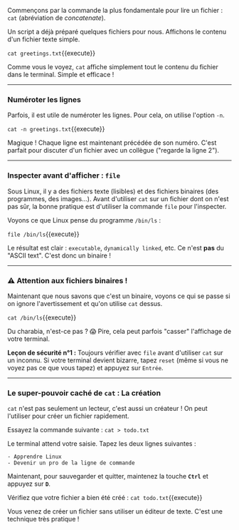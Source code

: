 Commençons par la commande la plus fondamentale pour lire un fichier : `cat` (abréviation de *concatenate*).

Un script a déjà préparé quelques fichiers pour nous. Affichons le contenu d'un fichier texte simple.

`cat greetings.txt`{{execute}}

Comme vous le voyez, `cat` affiche simplement tout le contenu du fichier dans le terminal. Simple et efficace !

---

### Numéroter les lignes

Parfois, il est utile de numéroter les lignes. Pour cela, on utilise l'option `-n`.

`cat -n greetings.txt`{{execute}}

Magique ! Chaque ligne est maintenant précédée de son numéro. C'est parfait pour discuter d'un fichier avec un collègue ("regarde la ligne 2").

---

### Inspecter avant d'afficher : `file`

Sous Linux, il y a des fichiers texte (lisibles) et des fichiers binaires (des programmes, des images...). Avant d'utiliser `cat` sur un fichier dont on n'est pas sûr, la bonne pratique est d'utiliser la commande `file` pour l'inspecter.

Voyons ce que Linux pense du programme `/bin/ls` :

`file /bin/ls`{{execute}}

Le résultat est clair : `executable`, `dynamically linked`, etc. Ce n'est **pas** du "ASCII text". C'est donc un binaire !

---

### ⚠️ Attention aux fichiers binaires !

Maintenant que nous savons que c'est un binaire, voyons ce qui se passe si on ignore l'avertissement et qu'on utilise `cat` dessus.

`cat /bin/ls`{{execute}}

Du charabia, n'est-ce pas ? 😱 Pire, cela peut parfois "casser" l'affichage de votre terminal.

**Leçon de sécurité n°1 :** Toujours vérifier avec `file` avant d'utiliser `cat` sur un inconnu. Si votre terminal devient bizarre, tapez `reset` (même si vous ne voyez pas ce que vous tapez) et appuyez sur `Entrée`.

---

### Le super-pouvoir caché de `cat` : La création

`cat` n'est pas seulement un lecteur, c'est aussi un créateur ! On peut l'utiliser pour créer un fichier rapidement.

Essayez la commande suivante :
`cat > todo.txt`

Le terminal attend votre saisie. Tapez les deux lignes suivantes :
```
- Apprendre Linux
- Devenir un pro de la ligne de commande
```
Maintenant, pour sauvegarder et quitter, maintenez la touche **`Ctrl`** et appuyez sur **`D`**.

Vérifiez que votre fichier a bien été créé :
`cat todo.txt`{{execute}}

Vous venez de créer un fichier sans utiliser un éditeur de texte. C'est une technique très pratique !